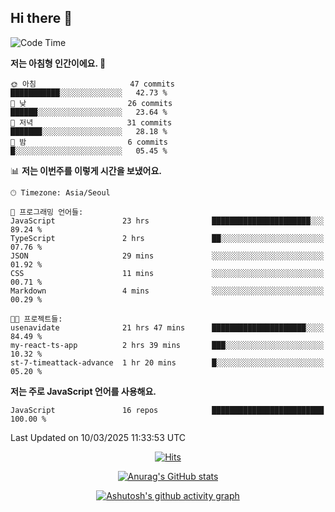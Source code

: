 ## Hi there 👋

<!--
**pnh135/pnh135** is a ✨ _special_ ✨ repository because its `README.md` (this file) appears on your GitHub profile.

Here are some ideas to get you started:

- 🔭 I’m currently working on ...
- 🌱 I’m currently learning ...
- 👯 I’m looking to collaborate on ...
- 🤔 I’m looking for help with ...
- 💬 Ask me about ...
- 📫 How to reach me: ...
- 😄 Pronouns: ...
- ⚡ Fun fact: ...
-->

<!--START_SECTION:waka-->
![Code Time](http://img.shields.io/badge/Code%20Time-120%20hrs%2054%20mins-blue)

**저는 아침형 인간이에요. 🐤** 

```text
🌞 아침                     47 commits          ███████████░░░░░░░░░░░░░░   42.73 % 
🌆 낮　                     26 commits          ██████░░░░░░░░░░░░░░░░░░░   23.64 % 
🌃 저녁                     31 commits          ███████░░░░░░░░░░░░░░░░░░   28.18 % 
🌙 밤　                     6 commits           █░░░░░░░░░░░░░░░░░░░░░░░░   05.45 % 
```


📊 **저는 이번주를 이렇게 시간을 보냈어요.** 

```text
🕑︎ Timezone: Asia/Seoul

💬 프로그래밍 언어들: 
JavaScript               23 hrs              ██████████████████████░░░   89.24 % 
TypeScript               2 hrs               ██░░░░░░░░░░░░░░░░░░░░░░░   07.76 % 
JSON                     29 mins             ░░░░░░░░░░░░░░░░░░░░░░░░░   01.92 % 
CSS                      11 mins             ░░░░░░░░░░░░░░░░░░░░░░░░░   00.71 % 
Markdown                 4 mins              ░░░░░░░░░░░░░░░░░░░░░░░░░   00.29 % 

🐱‍💻 프로젝트들: 
usenavidate              21 hrs 47 mins      █████████████████████░░░░   84.49 % 
my-react-ts-app          2 hrs 39 mins       ███░░░░░░░░░░░░░░░░░░░░░░   10.32 % 
st-7-timeattack-advance  1 hr 20 mins        █░░░░░░░░░░░░░░░░░░░░░░░░   05.20 % 
```

**저는 주로 JavaScript 언어를 사용해요.** 

```text
JavaScript               16 repos            █████████████████████████   100.00 % 
```




 Last Updated on 10/03/2025 11:33:53 UTC
<!--END_SECTION:waka-->

  <div align=center>
	
  [![Hits](https://hits.seeyoufarm.com/api/count/incr/badge.svg?url=https%3A%2F%2Fgithub.com%2Fpnh135&count_bg=%2379C83D&title_bg=%23555555&icon=&icon_color=%23E7E7E7&title=hits&edge_flat=false)](https://hits.seeyoufarm.com) 
	
  </div>

<div align=center>
	
[![Anurag's GitHub stats](https://github-readme-stats.vercel.app/api?username=pnh135&show_icons=true&theme=radical)](https://github.com/anuraghazra/github-readme-stats)

</div>

<div align=center>
	
[![Ashutosh's github activity graph](https://github-readme-activity-graph.vercel.app/graph?username=pnh135&theme=merko)](https://github.com/ashutosh00710/github-readme-activity-graph)

</div>
